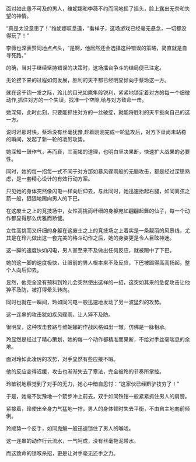 面对如此愚不可及的男人，维妮娜和李薇不约而同地摇了摇头，脸上露出无奈和失望的神情。

“真是太没意思了！”维妮娜叹息道，“看样子，这场游戏已经毫无悬念，一切都没得玩了！”

李薇也深表赞同地点点头，“是啊，他居然还会选择这种错误的策略，简直就是自寻死路。”

的确，当对手继续坚持错误的决策时，这场擂台争斗的结局便已注定。

无论接下来的过程如何发展，胜利的天平都已经明显倾向于蔡玲这一方。

就在这千钧一发之际，玲儿的目光如鹰隼般锐利，紧紧地锁定着对方的每一个细微动作,抓住对方的一个失误，找准一个空隙,给与对方致命一击。

她深知，此时此刻，只要能抓住对方的一丝破绽，就能将胜利的天平扳向自己的这一方。

说时迟那时快，蔡玲没有丝毫犹豫,趁着刚刚完成一轮猛攻后，对方下盘尚未站稳的瞬间，发起了新一轮的凌厉攻势。

她深知一鼓作气，再而衰，三而竭的道理，也明白坚决果断，快速扩大战果的必要性。

同时，她的每一招每一式不同于对方那如暴风骤雨般的无脑攻击，都是经过深思熟虑，是一套精心设计的有效行动方案。

只见她的身体突然像闪电一样向后仰去，与此同时，她迅速抬起右腿，如同离弦之箭一般，狠狠地踢向男人的下巴。

在这废土之上的竞技场中，女性高挑而纤细的身躯宛如翩翩起舞的仙子，每一个动作都显得那么优雅而矫健。

女性高挑而又纤细的身躯在这废土之上的竞技场之上着实是一条靓丽的风景线，尤其是在玲儿做出这一套完美的格斗动作之后，她的身姿更是令人目眩神迷。

这一脚的速度快如闪电，男人甚至来不及做出任何反应，就被踢中了下巴。

她的这一脚的速度极快，让眼前的男人根本来不及反应，下巴被踢得高高扬起，整个人向后仰去。

显然，他完全没有预料到玲儿会突然使出这样的一招，这突如其来的急促攻击让他猝不及防，被打得晕头转向。

同时也就在一瞬间，玲如同闪电一般迅速地发动了另一波猛烈的攻势。

这一连串的攻击犹如疾风骤雨，让人猝不及防。

很明显，这种攻击套路与维妮娜的作战风格如出一辙，仿佛是一脉相承。

玲显然是经过了精心策划，她的每一个动作都精准而果断，不给对手丝毫喘息的余地。

面对玲如此凌厉的攻势，对手显然有些应接不暇。

他的反应变得迟缓，攻击也渐渐失去了章法，完全被玲的节奏所掌控。

玲敏锐地察觉到了对手的无力，她心中暗自思忖：“这家伙已经黔驴技穷了！”

于是，她毫不犹豫地一个箭步冲上前去，双手如同铁钳一般紧紧抓住男人的肩膀。

紧接着，玲使出全身力气猛地一拧，男人的身体顿时失去平衡，不由自主地向前倾倒。

玲顺势一个反手，如同鬼魅一般迅速锁住了男人的喉咙。

这一连串的动作行云流水，一气呵成，没有丝毫拖泥带水。

而这致命的锁喉杀招，更是让对手毫无还手之力。
